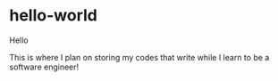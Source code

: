 # hello-world
Hello

This is where I plan on storing my codes that write while I learn to be a software engineer!
